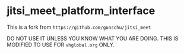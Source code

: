 # jitsi_meet_platform_interface

This is a fork from `https://github.com/gunschu/jitsi_meet`

DO NOT USE IT UNLESS YOU KNOW WHAT YOU ARE DOING. THIS IS MODIFIED TO USE FOR `vhglobal.org` ONLY.
